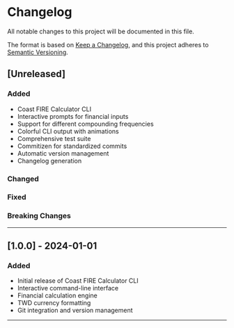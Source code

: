 # Changelog

All notable changes to this project will be documented in this file.

The format is based on [Keep a Changelog](https://keepachangelog.com/en/1.0.0/),
and this project adheres to [Semantic Versioning](https://semver.org/spec/v2.0.0.html).

## [Unreleased]

### Added
- Coast FIRE Calculator CLI
- Interactive prompts for financial inputs
- Support for different compounding frequencies
- Colorful CLI output with animations
- Comprehensive test suite
- Commitizen for standardized commits
- Automatic version management
- Changelog generation

### Changed

### Fixed

### Breaking Changes

---

## [1.0.0] - 2024-01-01

### Added
- Initial release of Coast FIRE Calculator CLI
- Interactive command-line interface
- Financial calculation engine
- TWD currency formatting
- Git integration and version management

---